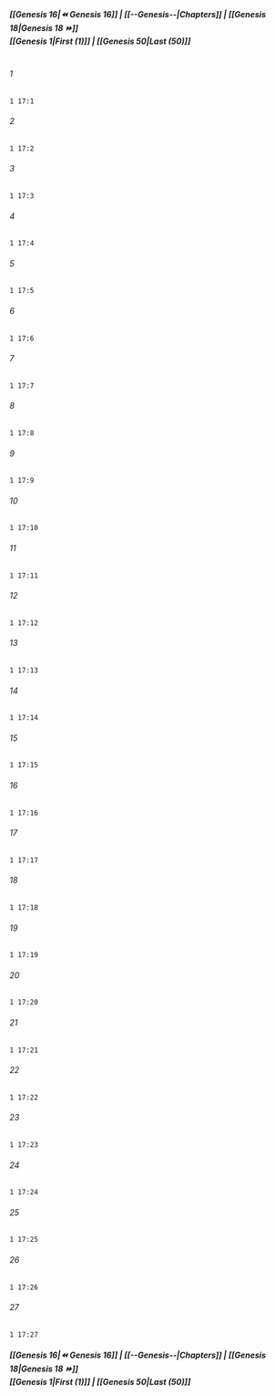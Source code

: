 
##### **[[Genesis 16|⏪ Genesis 16]] | [[--Genesis--|Chapters]] | [[Genesis 18|Genesis 18 ⏩]]**<br>**[[Genesis 1|First (1)]] | [[Genesis 50|Last (50)]]**<br><br>

###### 1
``` verse
1 17:1
```
###### 2
``` verse
1 17:2
```
###### 3
``` verse
1 17:3
```
###### 4
``` verse
1 17:4
```
###### 5
``` verse
1 17:5
```
###### 6
``` verse
1 17:6
```
###### 7
``` verse
1 17:7
```
###### 8
``` verse
1 17:8
```
###### 9
``` verse
1 17:9
```
###### 10
``` verse
1 17:10
```
###### 11
``` verse
1 17:11
```
###### 12
``` verse
1 17:12
```
###### 13
``` verse
1 17:13
```
###### 14
``` verse
1 17:14
```
###### 15
``` verse
1 17:15
```
###### 16
``` verse
1 17:16
```
###### 17
``` verse
1 17:17
```
###### 18
``` verse
1 17:18
```
###### 19
``` verse
1 17:19
```
###### 20
``` verse
1 17:20
```
###### 21
``` verse
1 17:21
```
###### 22
``` verse
1 17:22
```
###### 23
``` verse
1 17:23
```
###### 24
``` verse
1 17:24
```
###### 25
``` verse
1 17:25
```
###### 26
``` verse
1 17:26
```
###### 27
``` verse
1 17:27
```

##### **[[Genesis 16|⏪ Genesis 16]] | [[--Genesis--|Chapters]] | [[Genesis 18|Genesis 18 ⏩]]**<br>**[[Genesis 1|First (1)]] | [[Genesis 50|Last (50)]]**
